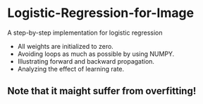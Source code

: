 # Logistic-Regression-for-Image

A step-by-step implementation for logistic regression 

- All weights are initialized to zero.
- Avoiding loops as much as possible by using NUMPY.
- Illustrating forward and backward propagation.
- Analyzing the effect of learning rate.

## Note that it maight suffer from overfitting! ##
